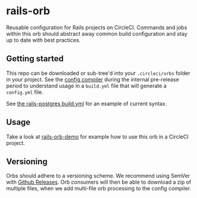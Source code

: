 # rails-orb

Reusable configuration for Rails projects on CircleCI.  Commands and jobs within this orb should abstract away common build configuration and stay up to date with best practices.

## Getting started

This repo can be downloaded or sub-tree'd into your `.circleci/orbs` folder in your project. See the [config compiler](https://github.com/circleci/config-compilation) during the internal pre-release period to understand usage in a `build.yml` file that will generate a `config.yml` file.

See [the rails-postgres build.yml](usage/build.yml) for an example of current syntax.

## Usage

Take a look at [rails-orb-demo](https://github.com/circleci/rails-orb-demo) for example how to use this orb in a CircleCI project.

## Versioning

Orbs should adhere to a versioning scheme.  We recommend using SemVer with [Github Releases](https://help.github.com/articles/creating-releases/). Orb consumers will then be able to download a zip of multiple files, when we add multi-file orb processing to the config compiler.
